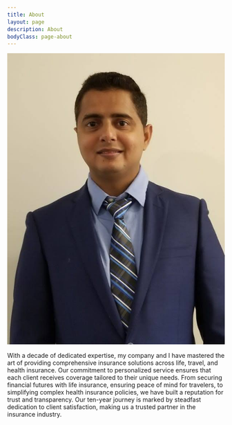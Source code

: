 ```yaml
---
title: About
layout: page
description: About
bodyClass: page-about
---
```


![AzimGourani](/images/team/AzimGourani.jpg)

With a decade of dedicated expertise, my company and I have mastered the art of providing comprehensive insurance solutions across life, travel, and health insurance. Our commitment to personalized service ensures that each client receives coverage tailored to their unique needs. From securing financial futures with life insurance, ensuring peace of mind for travelers, to simplifying complex health insurance policies, we have built a reputation for trust and transparency. Our ten-year journey is marked by steadfast dedication to client satisfaction, making us a trusted partner in the insurance industry.
